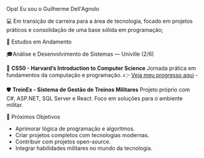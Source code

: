 Opa! Eu sou o Guilherme Dell'Agnolo 

💻 Em transição de carreira para a área de tecnologia, focado em projetos práticos e consolidação de uma base sólida em programação;
 
🧠 Estudos em Andamento 

🎓Análise e Desenvolvimento de Sistemas — Univille (2/6)

📘 **CS50 - Harvard’s Introduction to Computer Science** Jornada prática em fundamentos da computação e programação. 
👉 [Veja meu progresso aqui]((https://github.com/guilhermedellagnolo/CS50-journey)) - 

🛡️ **TreinEx - Sistema de Gestão de Treinos Militares** Projeto próprio com C#, ASP.NET, SQL Server e React. Foco em soluções para o ambiente militar.

🎯 Próximos Objetivos 
  - Aprimorar lógica de programação e algoritmos.
  - Criar projetos completos com tecnologias modernas.
  - Contribuir com projetos open-source.
  - Integrar habilidades militares no mundo da tecnologia.

